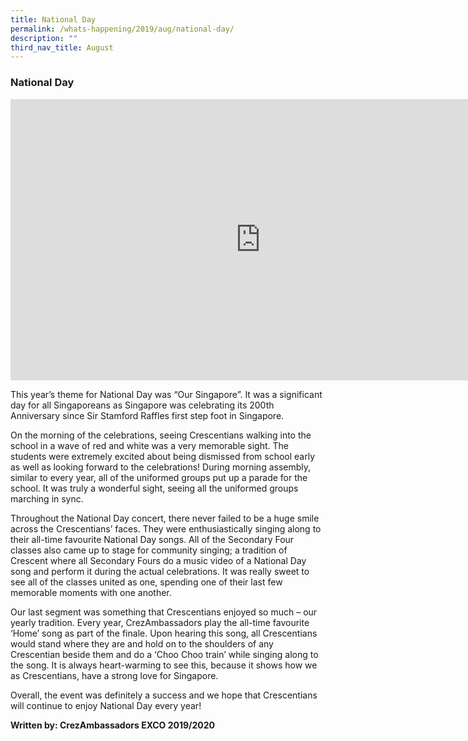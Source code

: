 ```yaml
---
title: National Day
permalink: /whats-happening/2019/aug/national-day/
description: ""
third_nav_title: August
---
```

### **National Day**

<iframe allowfullscreen="true" height="450" width="800" frameborder="0" src="https://docs.google.com/presentation/d/e/2PACX-1vRlcdV5hyJiqHxwASsUGj1uPn1tdF9tB6Ix0nH_IFfdVPHYDNSGg2SnqblQL1xEhVXb8_sIKzXeaLD2/embed?start=false&amp;loop=false&amp;delayms=3000"></iframe>

This year’s theme for National Day was “Our Singapore”. It was a significant day for all Singaporeans as Singapore was celebrating its 200th Anniversary since Sir Stamford Raffles first step foot in Singapore.

On the morning of the celebrations, seeing Crescentians walking into the school in a wave of red and white was a very memorable sight. The students were extremely excited about being dismissed from school early as well as looking forward to the celebrations! During morning assembly, similar to every year, all of the uniformed groups put up a parade for the school. It was truly a wonderful sight, seeing all the uniformed groups marching in sync.

Throughout the National Day concert, there never failed to be a huge smile across the Crescentians’ faces. They were enthusiastically singing along to their all-time favourite National Day songs. All of the Secondary Four classes also came up to stage for community singing; a tradition of Crescent where all Secondary Fours do a music video of a National Day song and perform it during the actual celebrations. It was really sweet to see all of the classes united as one, spending one of their last few memorable moments with one another. 

Our last segment was something that Crescentians enjoyed so much – our yearly tradition. Every year, CrezAmbassadors play the all-time favourite ‘Home’ song as part of the finale. Upon hearing this song, all Crescentians would stand where they are and hold on to the shoulders of any Crescentian beside them and do a ‘Choo Choo train’ while singing along to the song. It is always heart-warming to see this, because it shows how we as Crescentians, have a strong love for Singapore.

Overall, the event was definitely a success and we hope that Crescentians will continue to enjoy National Day every year!

**Written by: CrezAmbassadors EXCO 2019/2020**
